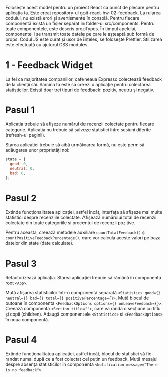 Folosește acest model pentru un proiect React ca punct de plecare pentru
aplicația ta. Este creat repository-ul goit-react-hw-02-feedback. La rularea
codului, nu există erori și avertismente în consolă. Pentru fiecare componentă
există un fișier separat în folder-ul src/components. Pentru toate componentele,
este descris propTypes. În timpul apelului, componentei i se transmit toate
datele pe care le așteaptă sub formă de props. Codul JS este curat și ușor de
înțeles, se folosește Prettier. Stilizarea este efectuată cu ajutorul CSS
modules.

# 1 - Feedback Widget

La fel ca majoritatea companiilor, cafeneaua Expresso colectează feedback de la
clienții săi. Sarcina ta este să creezi o aplicație pentru colectarea
statisticilor. Există doar trei tipuri de feedback: pozitiv, neutru și negativ.

# Pasul 1

Aplicația trebuie să afișeze numărul de recenzii colectate pentru fiecare
categorie. Aplicația nu trebuie să salveze statistici între sesiuni diferite
(refresh-ul paginii).

Starea aplicației trebuie să aibă următoarea formă, nu este permisă adăugarea
unor proprietăți noi:

```jsx
state = {
  good: 0,
  neutral: 0,
  bad: 0,
};
```

# Pasul 2

Extinde funcționalitatea aplicației, astfel încât, interfața să afișeze mai
multe statistici despre recenziile colectate. Afișează numărului total de
recenzii colectate din toate categoriile și procentul de recenzii pozitive.

Pentru aceasta, creează metodele auxiliare `countTotalFeedback()` și
`countPositiveFeedbackPercentage()`, care vor calcula aceste valori pe baza
datelor din state (date calculate).

# Pasul 3

Refactorizează aplicația. Starea aplicației trebuie să rămână în componenta root
`<App>`.

Mută afișarea statisticilor într-o componentă separată
`<Statistics good={} neutral={} bad={} total={} positivePercentage={}>`. Mută
blocul de butoane în componenta
`<FeedbackOptions options={} onLeaveFeedback={}>`. Creează componenta
`<Section title="">`, care va randa o secțiune cu titlu și copii (children).
Adaugă componentele `<Statistics>` și `<FeedbackOptions>` în noua componentă.

# Pasul 4

Extinde funcționalitatea aplicației, astfel încât, blocul de statistici să fie
randat numai după ce a fost colectat cel puțin un feedback. Mută mesajul despre
absența statisticilor în componenta
`<Notification message="There is no feedback">`.
